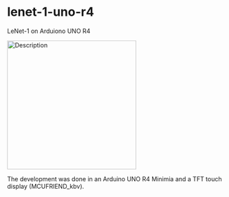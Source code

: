 # lenet-1-uno-r4
LeNet-1 on Arduiono UNO R4

 <img src="./images/demo1.gif" alt="Description" width="300">
 
 
 The development was done in an Arduino UNO R4 Minimia and a TFT touch display (MCUFRIEND_kbv).
